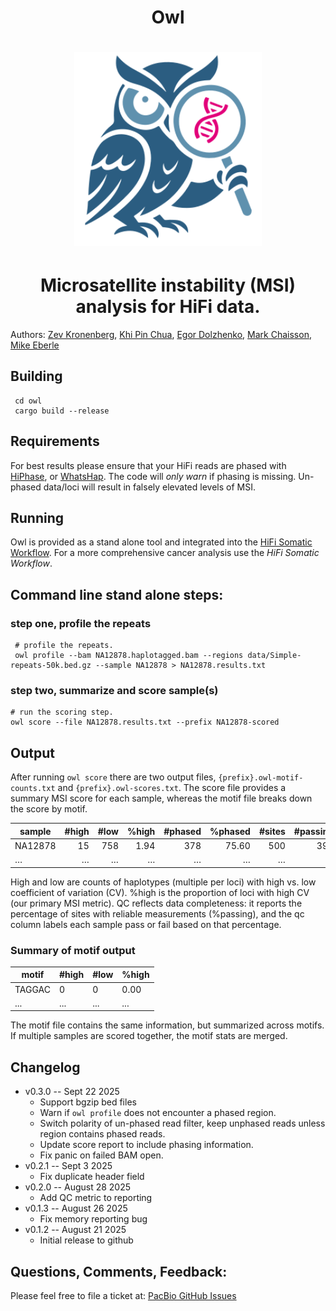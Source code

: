<h1 align="center">Owl</h1>

<h1 align="center"><img width="300px" src="logo/owl-logo.svg"/></h1>

<h1 align="center">Microsatellite instability (MSI) analysis for HiFi data.</h1>



Authors: [Zev Kronenberg](https://github.com/zeeev), [Khi Pin Chua](https://github.com/proteinosome), [Egor Dolzhenko](https://github.com/egor-dolzhenko), [Mark Chaisson](https://github.com/mchaisso), [Mike Eberle]() 

## Building
```
 cd owl
 cargo build --release
```

## Requirements 

For best results please ensure that your HiFi reads are phased with [HiPhase](https://github.com/PacificBiosciences/HiPhase), or [WhatsHap](https://whatshap.readthedocs.io/en/latest/). The code will *only warn* if phasing is missing. Un-phased data/loci will result in falsely elevated levels of MSI. 

## Running

Owl is provided as a stand alone tool and integrated into the [HiFi Somatic Workflow](https://github.com/PacificBiosciences/HiFi-somatic-WDL). For a more comprehensive cancer analysis use the *HiFi Somatic Workflow*.

## Command line stand alone steps:

### step one, profile the repeats
```
 # profile the repeats.
 owl profile --bam NA12878.haplotagged.bam --regions data/Simple-repeats-50k.bed.gz --sample NA12878 > NA12878.results.txt
```

### step two, summarize and score sample(s)
```
# run the scoring step.
owl score --file NA12878.results.txt --prefix NA12878-scored
```

## Output
After running `owl score` there are two output files, `{prefix}.owl-motif-counts.txt` and `{prefix}.owl-scores.txt`. The score file provides a summary MSI score for each sample, whereas the motif file breaks down the score by motif. 

| sample   | #high | #low | %high | #phased | %phased | #sites | #passing | %passing | qc   |
| -------- | ----: | ---: | ----: | ------: | ------: | -----: | -------: | -------: | :--- |
| NA12878  |    15 |  758 |  1.94 |     378 |   75.60 |    500 |      399 |    79.80 | pass |
| …        |     … |    … |     … |      …  |      …  |      … |        … |        … | …    |

High and low are counts of haplotypes (multiple per loci) with high vs. low coefficient of variation (CV). %high is the proportion of loci with high CV (our primary MSI metric). QC reflects data completeness: it reports the percentage of sites with reliable measurements (%passing), and the qc column labels each sample pass or fail based on that percentage.

### Summary of motif output
| motif  | #high | #low | %high |
|--------|------|-----|-------|
| TAGGAC | 0    | 0   | 0.00  |
| ... | ...    | ...   | ...  |

The motif file contains the same information, but summarized across motifs. If multiple samples are scored together, the motif stats are merged.


## Changelog 
* v0.3.0 -- Sept 22 2025
  - Support bgzip bed files
  - Warn if `owl profile` does not encounter a phased region.
  - Switch polarity of un-phased read filter, keep unphased reads unless region contains phased reads.
  - Update score report to include phasing information.
  - Fix panic on failed BAM open.
* v0.2.1 -- Sept 3 2025
  - Fix duplicate header field
* v0.2.0 -- August 28 2025
  - Add QC metric to reporting
* v0.1.3 -- August 26 2025
  - Fix memory reporting bug
* v0.1.2 -- August 21 2025
  - Initial release to github

## Questions, Comments, Feedback:
Please feel free to file a ticket at:
[PacBio GitHub Issues](https://github.com/PacificBiosciences/pbbioconda/issues)
